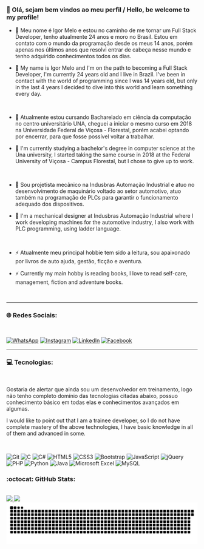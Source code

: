 ### :man: Olá, sejam bem vindos ao meu perfil / Hello, be welcome to my profile!

 
- :boy: Meu nome é Igor Melo e estou no caminho de me tornar um Full Stack Developer, tenho atualmente 24 anos e moro no Brasil. Estou em contato com o mundo da programação desde os meus 14 anos, porém apenas nos últimos anos que resolvi entrar de cabeça nesse mundo e tenho adquirido conhecimentos todos os dias.

- :boy: My name is Igor Melo and I'm on the path to becoming a Full Stack Developer, I'm currently 24 years old and I live in Brazil. I've been in contact with the world of programming since I was 14 years old, but only in the last 4 years I decided to dive into this world and learn something every day.

<br>

- :school: Atualmente estou cursando Bacharelado em ciência da computação no centro universitário UNA, cheguei a iniciar o mesmo curso em 2018 na Universidade Federal de Viçosa - Florestal, porém acabei optando por encerrar, para que fosse possível voltar a trabalhar.

- :school: I'm currently studying a bachelor's degree in computer science at the Una university, I started taking the same course in 2018 at the Federal University of Viçosa - Campus Florestal, but I chose to give up to work.

<br>

- :office: Sou projetista mecânico na Indusbras Automação Industrial e atuo no desenvolvimento de maquinário voltado ao setor automotivo, atuo também na programação de PLCs para garantir o funcionamento adequado dos dispositivos.

- :office: I'm a mechanical designer at Indusbras Automação Industrial where I work developing machines for the automotive industry, I also work with PLC programming, using ladder language.

<br>

- :zap: Atualmente meu principal hobbie tem sido a leitura, sou apaixonado por livros de auto ajuda, gestão, ficção e aventura.

- :zap: Currently my main hobby is reading books, I love to read self-care, management, fiction and adventure books.
  
<br>

<hr>

### :globe_with_meridians: Redes Sociais:
<br>

[![WhatsApp](https://img.shields.io/badge/WhatsApp-25D366?style=for-the-badge&logo=whatsapp&logoColor=white)](https://api.whatsapp.com/send?phone=5531973329402&text=Ol%C3%A1,%20Igor%20vim%20pelo%20GitHub.)
[![Instagram](https://img.shields.io/badge/Instagram-%23E4405F.svg?style=for-the-badge&logo=Instagram&logoColor=white)](https://www.instagram.com/igor.dominus04/)
[![LinkedIn](https://img.shields.io/badge/linkedin-%230077B5.svg?style=for-the-badge&logo=linkedin&logoColor=white)](https://www.linkedin.com/in/igor-melo-a1453b117/)
[![Facebook](https://img.shields.io/badge/Facebook-%231877F2.svg?style=for-the-badge&logo=Facebook&logoColor=white)](https://www.facebook.com/igorctmdt)
<br>
<hr>

###  :computer: Tecnologias:

<br>

Gostaria de alertar que ainda sou um desenvolvedor em treinamento, logo não tenho completo domínio das tecnologias citadas abaixo, possuo conhecimento básico em todas elas e conhecimentos avançados em algumas.

I would like to point out that I am a trainee developer, so I do not have complete mastery of the above technologies, I have basic knowledge in all of them and advanced in some.

<br>

![Git](https://img.shields.io/badge/git-%23F05033.svg?style=for-the-badge&logo=git&logoColor=white)
![C](https://img.shields.io/badge/c-%2300599C.svg?style=for-the-badge&logo=c&logoColor=white)
![C#](https://img.shields.io/badge/c%23-%23239120.svg?style=for-the-badge&logo=c-sharp&logoColor=white)
![HTML5](https://img.shields.io/badge/html5-%23E34F26.svg?style=for-the-badge&logo=html5&logoColor=white)
![CSS3](https://img.shields.io/badge/css3-%231572B6.svg?style=for-the-badge&logo=css3&logoColor=white)
![Bootstrap](https://img.shields.io/badge/bootstrap-%238511FA.svg?style=for-the-badge&logo=bootstrap&logoColor=white)
![JavaScript](https://img.shields.io/badge/javascript-%23323330.svg?style=for-the-badge&logo=javascript&logoColor=%23F7DF1E)
![jQuery](https://img.shields.io/badge/jquery-%230769AD.svg?style=for-the-badge&logo=jquery&logoColor=white)
![PHP](https://img.shields.io/badge/php-%23777BB4.svg?style=for-the-badge&logo=php&logoColor=white)
![Python](https://img.shields.io/badge/python-3670A0?style=for-the-badge&logo=python&logoColor=ffdd54)
![Java](https://img.shields.io/badge/java-%23ED8B00.svg?style=for-the-badge&logo=openjdk&logoColor=white)
![Microsoft Excel](https://img.shields.io/badge/Microsoft_Excel-217346?style=for-the-badge&logo=microsoft-excel&logoColor=white)
![MySQL](https://img.shields.io/badge/mysql-%2300f.svg?style=for-the-badge&logo=mysql&logoColor=white)

### :octocat: GitHub Stats:

<br>

<div>
<a href="https://github.com/dominus04">
<img height="150em" src="https://github-readme-stats.vercel.app/api/top-langs/?username=dominus04&layout=compact&langs_count=7&theme=transparent"/>
<img height="150em" src="https://github-readme-stats.vercel.app/api?username=dominus04&show_icons=true&theme=transparent&count_private=true"/>
</div>
 
 
<picture>
  <source media="(prefers-color-scheme: dark)" srcset="https://raw.githubusercontent.com/dominus04/dominus04/output/github-contribution-grid-snake-dark.svg">
  <source media="(prefers-color-scheme: light)" srcset="https://raw.githubusercontent.com/dominus04/dominus04/output/github-contribution-grid-snake.svg">
  <img alt="github contribution grid snake animation" src="https://raw.githubusercontent.com/dominus04/dominus04/output/github-contribution-grid-snake.svg">
</picture>


  





